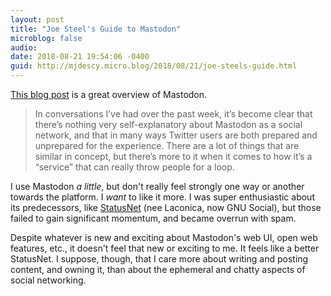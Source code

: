 ```yaml
---
layout: post
title: "Joe Steel's Guide to Mastodon"
microblog: false
audio: 
date: 2018-08-21 19:54:06 -0400
guid: http://mjdescy.micro.blog/2018/08/21/joe-steels-guide.html
---
```

[This blog post](http://joe-steel.com/2018-08-20-First-Time-Tooter-Long-Time-Tweeter.html) is a great overview of Mastodon.

> In conversations I’ve had over the past week, it’s become clear that there’s nothing very self-explanatory about Mastodon as a social network, and that in many ways Twitter users are both prepared and unprepared for the experience. There are a lot of things that are similar in concept, but there’s more to it when it comes to how it’s a “service” that can really throw people for a loop.

I use Mastodon _a little_, but don't really feel strongly one way or another towards the platform. I _want_ to like it more. I was super enthusiastic about its predecessors, like [StatusNet](https://en.wikipedia.org/wiki/GNU_social) (nee Laconica, now GNU Social), but those failed to gain significant momentum, and became overrun with spam. 

Despite whatever is new and exciting about Mastodon's web UI, open web features, etc., it doesn't feel that new or exciting to me. It feels like a better StatusNet. I suppose, though, that I care more about writing and posting content, and owning it, than about the ephemeral and chatty aspects of social networking.
